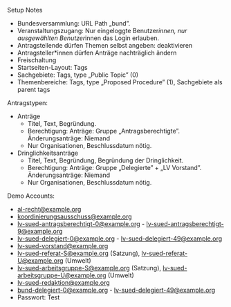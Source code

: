 Setup Notes

- Bundesversammlung: URL Path „bund”.
- Veranstaltungszugang: Nur eingeloggte Benutzer*innen, nur ausgewählten Benutzer*innen das Login erlauben.
- Antragstellende dürfen Themen selbst angeben: deaktivieren
- Antragsteller*innen dürfen Anträge nachträglich ändern
- Freischaltung
- Startseiten-Layout: Tags
- Sachgebiete: Tags, type „Public Topic” (0)
- Themenbereiche: Tags, type „Proposed Procedure” (1), Sachgebiete als parent tags

Antragstypen:
- Anträge
  - Titel, Text, Begründung.
  - Berechtigung: Anträge: Gruppe „Antragsberechtigte”. Änderungsanträge: Niemand
  - Nur Organisationen, Beschlussdatum nötig.
- Dringlichkeitsanträge
  - Titel, Text, Begründung, Begründung der Dringlichkeit.
  - Berechtigung: Anträge: Gruppe „Delegierte” + „LV Vorstand”. Änderungsanträge: Niemand
  - Nur Organisationen, Beschlussdatum nötig.


Demo Accounts:
- al-recht@example.org
- koordinierungsausschuss@example.org
- lv-sued-antragsberechtigt-0@example.org - lv-sued-antragsberechtigt-9@example.org
- lv-sued-delegiert-0@example.org - lv-sued-delegiert-49@example.org
- lv-sued-vorstand@example.org
- lv-sued-referat-S@example.org (Satzung), lv-sued-referat-U@example.org (Umwelt)
- lv-sued-arbeitsgruppe-S@example.org (Satzung), lv-sued-arbeitsgruppe-U@example.org (Umwelt)
- lv-sued-redaktion@example.org
- bund-delegiert-0@example.org - lv-sued-delegiert-49@example.org
- Passwort: Test
